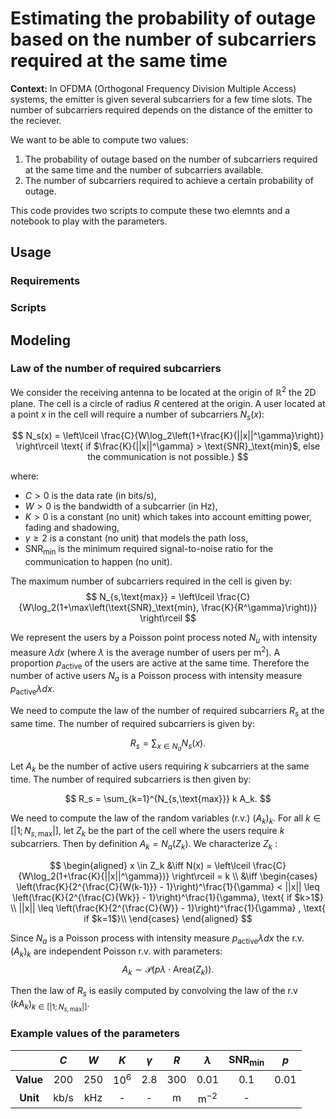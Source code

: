 # Estimating the probability of outage based on the number of subcarriers required at the same time

**Context:** In OFDMA (Orthogonal Frequency Division Multiple Access) systems, the emitter is given several subcarriers for a few time
slots. The number of subcarriers required depends on the distance of the emitter to the reciever. 

We want to be able to compute two values:

1. The probability of outage based on the number of subcarriers required at the same time and the number of subcarriers available.
2. The number of subcarriers required to achieve a certain probability of outage.

This code provides two scripts to compute these two elemnts and a notebook to play with the parameters.

## Usage

### Requirements

### Scripts

## Modeling

### Law of the number of required subcarriers

We consider the receiving antenna to be located at the origin of $\mathbb{R}^2$ the 2D plane. The cell is a circle of radius $R$ centered at the origin.
A user located at a point $x$ in the cell will require a number of subcarriers $N_s(x)$:

$$
N_s(x) = \left\lceil \frac{C}{W\log_2\left(1+\frac{K}{||x||^\gamma}\right)} \right\rceil \text{ if $\frac{K}{||x||^\gamma} > \text{SNR}_\text{min}$, else the communication is not possible.}
$$

where:

* $C>0$ is the data rate (in bits/s),
* $W>0$ is the bandwidth of a subcarrier (in Hz),
* $K>0$ is a constant (no unit) which takes into account emitting power, fading and shadowing,
* $\gamma\geq 2$ is a constant (no unit) that models the path loss,
* $\text{SNR}_\text{min}$ is the minimum required signal-to-noise ratio for the communication to happen (no unit).

The maximum number of subcarriers required in the cell is given by:
$$
N_{s,\text{max}} = \left\lceil \frac{C}{W\log_2(1+\max\left(\text{SNR}_\text{min}, \frac{K}{R^\gamma}\right))} \right\rceil
$$

We represent the users by a Poisson point process noted $N_u$ with intensity measure $\lambda dx$ (where $\lambda$ is the average number of users per $\text{m}^2$). A proportion $p_\text{active}$ of the users are active at the same time. Therefore the number of active users $N_a$ is a Poisson process with intensity measure $p_\text{active}\lambda dx$.

We need to compute the law of the number of required subcarriers $R_s$ at the same time. The number of required subcarriers is given by:

$$
R_s = \sum_{x \in N_a} N_s(x).
$$

Let $A_k$ be the number of active users requiring $k$ subcarriers at the same time. The number of required subcarriers is then given by:

$$
R_s = \sum_{k=1}^{N_{s,\text{max}}} k A_k.
$$

We need to compute the law of the random variables (r.v.) $(A_k)_k$. For all $k \in [|1;N_{s,\text{max}}|]$, let $Z_k$ be the part of the cell where the users require $k$ subcarriers. Then by definition $A_k = N_a(Z_k)$. We characterize $Z_k$ : 

$$
\begin{aligned}
x \in Z_k &\iff N(x) = \left\lceil \frac{C}{W\log_2(1+\frac{K}{||x||^\gamma})} \right\rceil = k \\
&\iff 
\begin{cases}
    \left(\frac{K}{2^{\frac{C}{W(k-1)}} - 1}\right)^\frac{1}{\gamma} < ||x|| \leq \left(\frac{K}{2^{\frac{C}{Wk}} - 1}\right)^\frac{1}{\gamma}, \text{ if $k>1$} \\
    ||x|| \leq \left(\frac{K}{2^{\frac{C}{W}} - 1}\right)^\frac{1}{\gamma} , \text{ if $k=1$}\\
\end{cases}
\end{aligned}
$$

Since $N_a$ is a Poisson process with intensity measure $p_\text{active}\lambda dx$ the r.v. $(A_k)_k$ are independent Poisson r.v. with parameters:
$$
A_k \sim \mathcal{P}(p\lambda \cdot \text{Area}(Z_k)).
$$

Then the law of $R_s$ is easily computed by convolving the law of the r.v $(kA_k)_{k \in [|1;N_{s,\text{max}}|]}$.

### Example values of the parameters

|                |  $C$   | $W$   | $K$    | $\gamma$ | $R$  | $\lambda$ | $\text{SNR}_\text{min}$ | $p$   |
|:--------------:|:---:     |:-----:|:------:|:--------:|:----:|:---------:|:-----------------------:|:-----:|
| **Value**     | 200    | 250   | $10^6$ | 2.8      | 300  | 0.01      | 0.1                     | 0.01  |
| **Unit**      | kb/s    | kHz   | -      | -        | m    | $\text{m}^{-2}$  | -                       |
